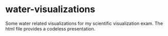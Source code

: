 # water-visualizations
Some water related visualizations for my scientific visualization exam.
The html file provides a codeless presentation.
